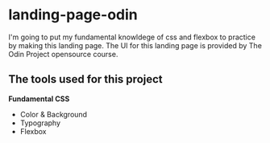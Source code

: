 # landing-page-odin

I'm going to put my fundamental knowldege of css and flexbox to practice
by making this landing page. The UI for this landing page is provided by
The Odin Project opensource course.


## The tools used for this project

**Fundamental CSS**
- Color & Background
- Typography
- Flexbox